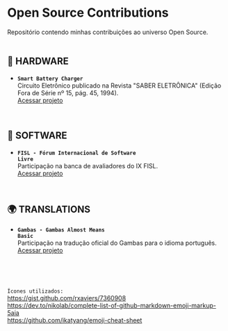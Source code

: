 # Open Source Contributions

Repositório contendo minhas contribuições ao universo Open Source.  
<br />

## :satellite: HARDWARE
* **<code>Smart Battery Charger</code>**  
Circuito Eletrônico publicado na Revista "SABER ELETRÔNICA" (Edição Fora de Série nº 15, pág. 45, 1994).  
[Acessar projeto](https://github.com/fermyno/open-source-contributions/tree/main/hardware/smart-battery-charger)
<br />

## :floppy_disk: SOFTWARE
* **<code>FISL - Fórum Internacional de Software Livre</code>**  
Participação na banca de avaliadores do IX FISL.  
[Acessar projeto](https://github.com/fermyno/open-source-contributions/tree/main/software/fisl9)
<br />

## :earth_africa: TRANSLATIONS
* **<code>Gambas - Gambas Almost Means Basic</code>**  
Participação na tradução oficial do Gambas para o idioma português.  
[Acessar projeto](https://github.com/fermyno/open-source-contributions/tree/main/translation/gambas)
<br />
<br />
<br />

<code>Ícones utilizados:</code>  
https://gist.github.com/rxaviers/7360908  
https://dev.to/nikolab/complete-list-of-github-markdown-emoji-markup-5aia  
https://github.com/ikatyang/emoji-cheat-sheet  
